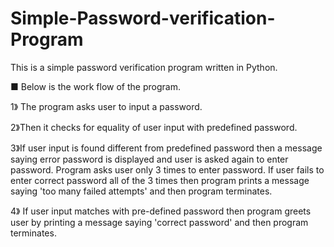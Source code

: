# Simple-Password-verification-Program
This is a simple password verification program written in Python.



■ Below is the work flow of the program.


1》 The program asks user to input a password.

2》Then it checks for equality of user input with predefined password.

3》If user input is found different from predefined password then a message saying error password
is displayed and user is asked again to enter password. Program asks user only
3 times to enter password. If user fails to enter correct password all of the 3 times then program 
prints a message saying 'too many failed attempts' and then program terminates.

4》 If user input matches with pre-defined password then program greets user by printing a message saying 
'correct password' and then program terminates.
